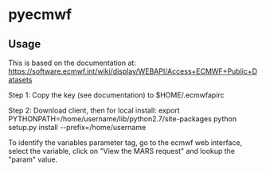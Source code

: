 # pyecmwf

## Usage

This is based on the documentation at:
https://software.ecmwf.int/wiki/display/WEBAPI/Access+ECMWF+Public+Datasets

Step 1: Copy the key (see documentation) to $HOME/.ecmwfapirc

Step 2: Download client, then for local install:
export PYTHONPATH=/home/username/lib/python2.7/site-packages
python setup.py install --prefix=/home/username

To identify the variables parameter tag, go to the ecmwf web interface,
select the variable, click on "View the MARS request" and lookup the "param"
value.
